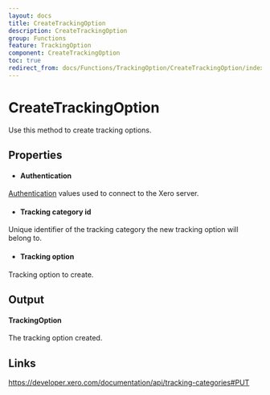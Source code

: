 ```yaml
---
layout: docs
title: CreateTrackingOption
description: CreateTrackingOption
group: Functions
feature: TrackingOption
component: CreateTrackingOption
toc: true
redirect_from: docs/Functions/TrackingOption/CreateTrackingOption/index
---
```

CreateTrackingOption
============

Use this method to create tracking options.

Properties
----------

- #### Authentication
[Authentication](../../../Common/Authentication/Index.md) values used to connect to the Xero server.
- #### Tracking category id
Unique identifier of the tracking category the new tracking option will belong to.
- #### Tracking option
Tracking option to create.


Output
-----
#### TrackingOption
The tracking option created.

Links
-----

https://developer.xero.com/documentation/api/tracking-categories#PUT
